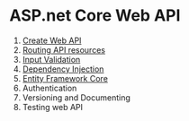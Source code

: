 # ASP.net Core Web API
1. [Create Web API](1-Create-Web-API.md)
1. [Routing API resources](2-Routing-to-API-Resources.md)
1. [Input Validation](3-Input-Validation.md)
1. [Dependency Injection](4-Dependency-Injection.md)
1. [Entity Framework Core](5-EF-Core.md)
1. Authentication
1. Versioning and Documenting
1. Testing web API